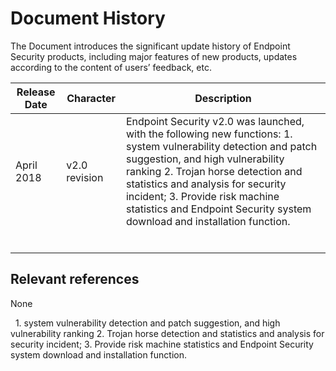 # Document History

The Document introduces the significant update history of Endpoint Security products, including major features of new products, updates according to the content of users’ feedback, etc.

|Release Date|Character|Description|
|-|-|-|
|April 2018|v2.0 revision|Endpoint Security v2.0 was launched, with the following new functions: 1. system vulnerability detection and patch suggestion, and high vulnerability ranking 2. Trojan horse detection and statistics and analysis for security incident; 3. Provide risk machine statistics and Endpoint Security system download and installation function. |
||||
||||
||||
||||
|||  |
||||


## Relevant references

None

  1. system vulnerability detection and patch suggestion, and high vulnerability ranking 2. Trojan horse detection and statistics and analysis for security incident; 3. Provide risk machine statistics and Endpoint Security system download and installation function.  